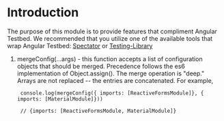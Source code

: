 # Introduction
The purpose of this module is to provide features that compliment Angular Testbed.  We recommended that you utilize one of the available tools that wrap Angular Testbed: [Spectator](https://netbasal.com/spectator-v4-a-powerful-tool-to-simplify-your-angular-tests-bd65a0bf317e) or [Testing-Library](https://testing-library.com/docs/angular-testing-library/intro/)

1. mergeConfig(...args) - this function accepts a list of configuration objects that should be merged.  Precedence follows the es6 implementation of Object.assign().  The merge operation is "deep."  Arrays are not replaced -- the entries are concatenated.   For example,


        console.log(mergeConfig({ imports: [ReactiveFormsModule]}, { imports: [MaterialModule]}))
        
        // {imports: [ReactiveFormsModule, MaterialModule]}
